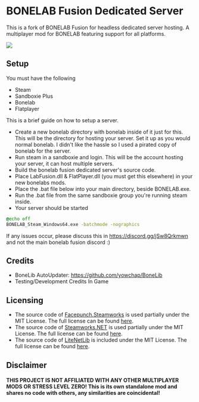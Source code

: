 # BONELAB Fusion Dedicated Server
This is a fork of BONELAB Fusion for headless dedicated server hosting.
A multiplayer mod for BONELAB featuring support for all platforms.

![](https://i.imgur.com/1ZpMfei.png)

## Setup
You must have the following
- Steam
- Sandboxie Plus
- Bonelab
- Flatplayer

This is a brief guide on how to setup a server.
- Create a new bonelab directory with bonelab inside of it just for this. This will be the directory for hosting your server. Set it up as you would normal bonelab. I didn't like the hassle so I used a pirated copy of bonelab for the server.
- Run steam in a sandboxie and login. This will be the account hosting your server, it can host multiple servers.
- Build the bonelab fusion dedicated server's source code.
- Place LabFusion.dll & FlatPlayer.dll (you must get this elsewhere) in your new bonelabs mods.
- Place the .bat file below into your main directory, beside BONELAB.exe.
- Run the .bat file from the same sandboxie group you're running steam inside.
- Your server should be started

```bat
@echo off
BONELAB_Steam_Windows64.exe -batchmode -nographics
```

If any issues occur, please discuss this in https://discord.gg/jSw8Qrkmwn and not the main bonelab fusion discord :)

## Credits
- BoneLib AutoUpdater: https://github.com/yowchap/BoneLib
- Testing/Development Credits In Game

## Licensing
- The source code of [Facepunch.Steamworks](https://github.com/Facepunch/Facepunch.Steamworks) is used partially under the MIT License. The full license can be found [here](https://github.com/Facepunch/Facepunch.Steamworks/blob/master/LICENSE).
- The source code of [Steamworks.NET](https://github.com/rlabrecque/Steamworks.NET) is used partially under the MIT License. The full license can be found [here](https://github.com/rlabrecque/Steamworks.NET/blob/master/LICENSE.txt).
- The source code of [LiteNetLib](https://github.com/RevenantX/LiteNetLib) is included under the MIT License. The full license can be found [here](https://github.com/RevenantX/LiteNetLib/blob/master/LICENSE.txt).

## Disclaimer

#### THIS PROJECT IS NOT AFFILIATED WITH ANY OTHER MULTIPLAYER MODS OR STRESS LEVEL ZERO! This is its own standalone mod and shares no code with others, any similarities are coincidental!
